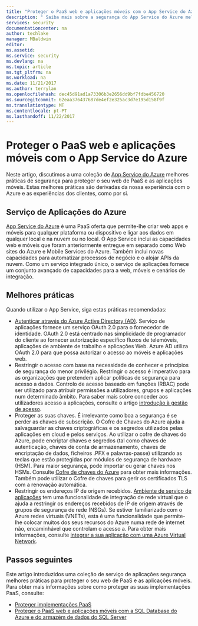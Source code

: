 ```yaml
---
title: "Proteger o PaaS web e aplicações móveis com o App Service do Azure | Microsoft Docs"
description: " Saiba mais sobre a segurança do App Service do Azure melhores práticas para proteger o seu web de PaaS e as aplicações móveis. "
services: security
documentationcenter: na
author: techlake
manager: MBaldwin
editor: 
ms.assetid: 
ms.service: security
ms.devlang: na
ms.topic: article
ms.tgt_pltfrm: na
ms.workload: na
ms.date: 11/21/2017
ms.author: terrylan
ms.openlocfilehash: dec45d91ad1a73306b3e2656dd9bf7fdbe456720
ms.sourcegitcommit: 62eaa376437687de4ef2e325ac3d7e195d158f9f
ms.translationtype: MT
ms.contentlocale: pt-PT
ms.lasthandoff: 11/22/2017
---
```

# <a name="securing-paas-web-and-mobile-applications-using-azure-app-service"></a>Proteger o PaaS web e aplicações móveis com o App Service do Azure

Neste artigo, discutimos a uma coleção de [App Service do Azure](https://azure.microsoft.com/services/app-service/) melhores práticas de segurança para proteger o seu web de PaaS e as aplicações móveis. Estas melhores práticas são derivadas da nossa experiência com o Azure e as experiências dos clientes, como por si.

## <a name="azure-app-service"></a>Serviço de Aplicações do Azure
[App Service do Azure](../app-service/app-service-web-overview.md) é uma PaaS oferta que permite-lhe criar web apps e móveis para qualquer plataforma ou dispositivo e ligar aos dados em qualquer local e na nuvem ou no local. O App Service inclui as capacidades web e móveis que foram anteriormente entregue em separado como Web sites do Azure e Mobile Services do Azure. Também inclui novas capacidades para automatizar processos de negócio e o alojar APIs da nuvem. Como um serviço integrado único, o serviço de aplicações fornece um conjunto avançado de capacidades para a web, móveis e cenários de integração.

## <a name="best-practices"></a>Melhores práticas

Quando utilizar o App Service, siga estas práticas recomendadas:

- [Autenticar através do Azure Active Directory (AD)](../app-service/app-service-authentication-overview.md). Serviço de aplicações fornece um serviço OAuth 2.0 para o fornecedor de identidade. OAuth 2.0 está centrado nas simplicidade de programador do cliente ao fornecer autorização específico fluxos de telemóveis, aplicações de ambiente de trabalho e aplicações Web. Azure AD utiliza OAuth 2.0 para que possa autorizar o acesso ao móveis e aplicações web.
- Restringir o acesso com base na necessidade de conhecer e princípios de segurança do menor privilégio. Restringir o acesso é imperativo para as organizações que pretendem aplicar políticas de segurança para acesso a dados. Controlo de acesso baseado em funções (RBAC) pode ser utilizado para atribuir permissões a utilizadores, grupos e aplicações num determinado âmbito. Para saber mais sobre conceder aos utilizadores acesso a aplicações, consulte o artigo [introdução à gestão de acesso](../active-directory/role-based-access-control-what-is.md).
- Proteger as suas chaves. É irrelevante como boa a segurança é se perder as chaves de subscrição. O Cofre de Chaves do Azure ajuda a salvaguardar as chaves criptográficas e os segredos utilizados pelas aplicações em cloud e pelos serviços. Ao utilizar o cofre de chaves do Azure, pode encriptar chaves e segredos (tal como chaves de autenticação, chaves de conta de armazenamento, chaves de encriptação de dados, ficheiros .PFX e palavras-passe) utilizando as teclas que estão protegidas por módulos de segurança de hardware (HSM). Para maior segurança, pode importar ou gerar chaves nos HSMs. Consulte [Cofre de chaves do Azure](../key-vault/key-vault-whatis.md) para obter mais informações. Também pode utilizar o Cofre de chaves para gerir os certificados TLS com a renovação automática.
- Restringir os endereços IP de origem recebidos. [Ambiente de serviço de aplicações](../app-service/environment/intro.md) tem uma funcionalidade de integração de rede virtual que o ajuda a restringir os endereços recebidos de IP de origem através de grupos de segurança de rede (NSGs). Se estiver familiarizado com o Azure redes virtuais (VNETs), esta é uma funcionalidade que permite-lhe colocar muitos dos seus recursos do Azure numa rede de internet não, encaminhável que controlam o acesso a. Para obter mais informações, consulte [integrar a sua aplicação com uma Azure Virtual Network](../app-service/web-sites-integrate-with-vnet.md).

## <a name="next-steps"></a>Passos seguintes
Este artigo introduzidos uma coleção de serviço de aplicações segurança melhores práticas para proteger o seu web de PaaS e as aplicações móveis. Para obter mais informações sobre como proteger as suas implementações PaaS, consulte:

- [Proteger implementações PaaS](security-paas-deployments.md)
- [Proteger o PaaS web e aplicações móveis com a SQL Database do Azure e do armazém de dados do SQL Server](security-paas-applications-using-sql.md)
